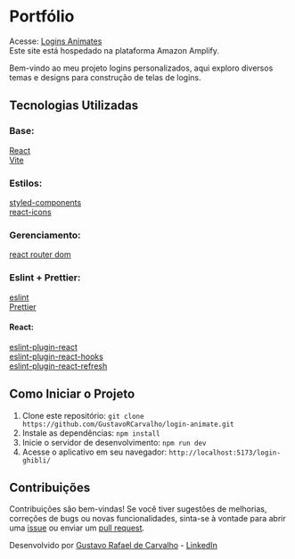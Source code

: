 # Portfólio

Acesse: [Logins Animates](https://loginanimate.gustavocarvalho.dev.br/login-ghibli/) <br />
Este site está hospedado na plataforma Amazon Amplify.

Bem-vindo ao meu projeto logins personalizados, aqui exploro diversos temas e designs para construção de telas de logins.

## Tecnologias Utilizadas

### Base: 

[React](https://github.com/facebook/react) <br />
[Vite](https://github.com/vitejs/vite) <br />

### Estilos:

[styled-components](https://github.com/styled-components/styled-components) <br />
[react-icons](https://github.com/react-icons/react-icons) <br />

### Gerenciamento:

[react router dom](https://github.com/remix-run/react-router) <br />

### Eslint + Prettier:

[eslint](https://github.com/eslint/eslint) <br />
[Prettier](https://marketplace.visualstudio.com/items?itemName=esbenp.prettier-vscode) <br />

#### React:

[eslint-plugin-react](https://github.com/jsx-eslint/eslint-plugin-react) <br />
[eslint-plugin-react-hooks](https://github.com/facebook/react/tree/main/packages/eslint-plugin-react-hooks) <br />
[eslint-plugin-react-refresh](https://github.com/ArnaudBarre/eslint-plugin-react-refresh) <br />


## Como Iniciar o Projeto

1. Clone este repositório: `git clone https://github.com/GustavoRCarvalho/login-animate.git`
2. Instale as dependências: `npm install`
3. Inicie o servidor de desenvolvimento: `npm run dev`
4. Acesse o aplicativo em seu navegador: `http://localhost:5173/login-ghibli/`

## Contribuições

Contribuições são bem-vindas! Se você tiver sugestões de melhorias, correções de bugs ou novas funcionalidades, sinta-se à vontade para abrir uma [issue](https://github.com/GustavoRCarvalho/login-animate/issues) ou enviar um [pull request](https://github.com/GustavoRCarvalho/login-animate/pulls).

Desenvolvido por [Gustavo Rafael de Carvalho](https://github.com/GustavoRCarvalho) - [LinkedIn](https://www.linkedin.com/in/gustavo-carvalho-0/)
